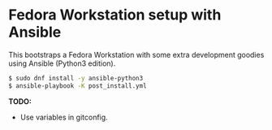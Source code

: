 # Fedora Workstation setup with Ansible

This bootstraps a Fedora Workstation with some extra development goodies using Ansible (Python3 edition).

```bash
$ sudo dnf install -y ansible-python3
$ ansible-playbook -K post_install.yml
```

**TODO:**

- Use variables in gitconfig.

